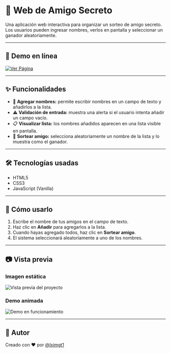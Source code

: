
# 🎁 Web de Amigo Secreto

Una aplicación web interactiva para organizar un sorteo de amigo secreto.  
Los usuarios pueden ingresar nombres, verlos en pantalla y seleccionar un ganador aleatoriamente.

---

## 🚀 Demo en línea

[![Ver Página](https://img.shields.io/badge/🌐%20Ver%20Página%20en%20GitHub%20Pages-blue?style=for-the-badge)](https://lximgt1.github.io/Web-de-Amigo-Secreto/)

---

## ✨ Funcionalidades

- 📝 **Agregar nombres:** permite escribir nombres en un campo de texto y añadirlos a la lista.
- ⚠️ **Validación de entrada:** muestra una alerta si el usuario intenta añadir un campo vacío.
- 📋 **Visualizar lista:** los nombres añadidos aparecen en una lista visible en pantalla.
- 🎲 **Sortear amigo:** selecciona aleatoriamente un nombre de la lista y lo muestra como el ganador.

---

## 🛠️ Tecnologías usadas

- HTML5
- CSS3
- JavaScript (Vanilla)

---

## 📌 Cómo usarlo

1. Escribe el nombre de tus amigos en el campo de texto.
2. Haz clic en **Añadir** para agregarlos a la lista.
3. Cuando hayas agregado todos, haz clic en **Sortear amigo**.
4. El sistema seleccionará aleatoriamente a uno de los nombres.

---

## 📷 Vista previa

### Imagen estática
![Vista previa del proyecto](assets/amigo-secreto.png)

### Demo animada

![Demo en funcionamiento](assets/demo.gif)



---

## 📄 Autor

Creado con ❤️ por [@lximgt1](https://github.com/lximgt1)

